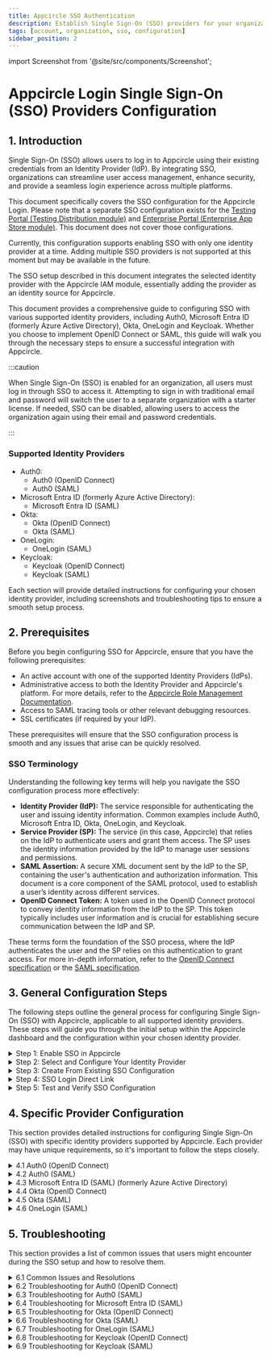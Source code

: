 ```yaml
---
title: Appcircle SSO Authentication
description: Establish Single Sign-On (SSO) providers for your organization. Enhance security and simplify access across Appcircle's platform.
tags: [account, organization, sso, configuration]
sidebar_position: 2
---
```


import Screenshot from '@site/src/components/Screenshot';

# Appcircle Login Single Sign-On (SSO) Providers Configuration

## 1. Introduction

Single Sign-On (SSO) allows users to log in to Appcircle using their existing credentials from an Identity Provider (IdP). By integrating SSO, organizations can streamline user access management, enhance security, and provide a seamless login experience across multiple platforms.

This document specifically covers the SSO configuration for the Appcircle Login. Please note that a separate SSO configuration exists for the [Testing Portal (Testing Distribution module)](/account/my-organization/security/authentications/distribution-sso-authentication) and [Enterprise Portal (Enterprise App Store module)](/account/my-organization/security/authentications/store-sso-authentication). This document does not cover those configurations.

Currently, this configuration supports enabling SSO with only one identity provider at a time. Adding multiple SSO providers is not supported at this moment but may be available in the future.

The SSO setup described in this document integrates the selected identity provider with the Appcircle IAM module, essentially adding the provider as an identity source for Appcircle.

This document provides a comprehensive guide to configuring SSO with various supported identity providers, including Auth0, Microsoft Entra ID (formerly Azure Active Directory), Okta, OneLogin and Keycloak. Whether you choose to implement OpenID Connect or SAML, this guide will walk you through the necessary steps to ensure a successful integration with Appcircle.

:::caution

When Single Sign-On (SSO) is enabled for an organization, all users must log in through SSO to access it. Attempting to sign in with traditional email and password will switch the user to a separate organization with a starter license. If needed, SSO can be disabled, allowing users to access the organization again using their email and password credentials.

:::

### Supported Identity Providers

- Auth0:
    - Auth0 (OpenID Connect)
    - Auth0 (SAML)
- Microsoft Entra ID (formerly Azure Active Directory):
    - Microsoft Entra ID (SAML)
- Okta:
    - Okta (OpenID Connect)
    - Okta (SAML)
- OneLogin:
    - OneLogin (SAML)
- Keycloak:
    - Keycloak (OpenID Connect)
    - Keycloak (SAML)

Each section will provide detailed instructions for configuring your chosen identity provider, including screenshots and troubleshooting tips to ensure a smooth setup process.

## 2. Prerequisites

Before you begin configuring SSO for Appcircle, ensure that you have the following prerequisites:

- An active account with one of the supported Identity Providers (IdPs).
- Administrative access to both the Identity Provider and Appcircle's platform. For more details, refer to the [Appcircle Role Management Documentation](/account/my-organization/profile-and-team/role-management#organization-management-permissions).
- Access to SAML tracing tools or other relevant debugging resources.
- SSL certificates (if required by your IdP).

These prerequisites will ensure that the SSO configuration process is smooth and any issues that arise can be quickly resolved.

### SSO Terminology

Understanding the following key terms will help you navigate the SSO configuration process more effectively:

- **Identity Provider (IdP):** The service responsible for authenticating the user and issuing identity information. Common examples include Auth0, Microsoft Entra ID, Okta, OneLogin, and Keycloak.
- **Service Provider (SP):** The service (in this case, Appcircle) that relies on the IdP to authenticate users and grant them access. The SP uses the identity information provided by the IdP to manage user sessions and permissions.
- **SAML Assertion:** A secure XML document sent by the IdP to the SP, containing the user's authentication and authorization information. This document is a core component of the SAML protocol, used to establish a user’s identity across different services.
- **OpenID Connect Token:** A token used in the OpenID Connect protocol to convey identity information from the IdP to the SP. This token typically includes user information and is crucial for establishing secure communication between the IdP and SP.

These terms form the foundation of the SSO process, where the IdP authenticates the user and the SP relies on this authentication to grant access. For more in-depth information, refer to the [OpenID Connect specification](https://openid.net/developers/how-connect-works/) or the [SAML specification](https://docs.oasis-open.org/security/saml/v2.0/saml-core-2.0-os.pdf).

## 3. General Configuration Steps

The following steps outline the general process for configuring Single Sign-On (SSO) with Appcircle, applicable to all supported identity providers. These steps will guide you through the initial setup within the Appcircle dashboard and the configuration within your chosen identity provider.

<details>
    <summary>Step 1: Enable SSO in Appcircle</summary>
  
Begin by enabling SSO within your Appcircle organization settings. Follow these steps:

1. In the Appcircle dashboard, navigate to the **Organization** section located on the far left sidebar.
2. On the **My Organization** screen, select **Security** from the left-hand menu.
3. On the **Security** screen, locate the **Authentications** section on the far right, find **Appcircle SSO Login**, and click **Add New**.

<Screenshot url='https://cdn.appcircle.io/docs/assets/enable-sso_v4.png' />

4. The **Manage Appcircle SSO Login** window will open, presenting two options:
    - **Create New Authentication**
    - **Create From Existing Authentication**
You can create new configuration or create from existing configuration. Click on the **Create New Authentication** section to create new configuration.
Please refer the **Step 3: Create From Existing SSO Configuration** section in the 3. General Configuration Steps.

<Screenshot url='https://cdn.appcircle.io/docs/assets/appcircle-sso-create-options.png' />

5. The **Create New Authentication** window will open, presenting two options:
    - **Set up OpenID Connect Provider**
    - **Set up SAML SSO Provider**
  

    Select the option that corresponds to the identity provider you will configure.

<Screenshot url='https://cdn.appcircle.io/docs/assets/sso-form_v3.png' />

6. In the setup window, manually enter a unique **Alias** for your organization. This alias is used to create a custom Redirect URI that will be  required for configuring your SSO provider.
7. After setting the alias, Appcircle will automatically generate a **Redirect URL** and a **Logout Redirect URL** specific to your configuration. These URLs must be used in your identity provider's settings to ensure proper redirection after authentication and logout.

<Screenshot url='https://cdn.appcircle.io/docs/assets/sso-openid1_v3.png' />

Ensure that the alias is unique and easily identifiable, as they are essential for the SSO authentication process. The generated **Redirect URL** and **Logout Redirect URL** are crucial for your SSO setup, so be sure to copy and save them for use in the following steps.

8. Additionally, enter a **Display Name** for your organization.

</details>

<details>
  <summary>Step 2: Select and Configure Your Identity Provider</summary>

After enabling SSO and setting your alias, proceed to select and configure your identity provider:

1. Depending on the option you selected in the previous step, you will either be configuring an OpenID Connect or SAML provider.
2. Follow the specific steps for your chosen provider to enter the necessary configuration details, including Client ID, Client Secret, and other required parameters.
3. Use the previously generated Redirect URI provided by Appcircle when configuring your identity provider settings to ensure proper redirection after authentication.

Only one SSO provider can be configured at a time.

</details>

<details>
  <summary>Step 3: Create From Existing SSO Configuration</summary>

  Appcircle allows you to create a new SSO configuration based on an existing OpenID Connect configuration, ensuring a smooth and efficient setup experience. 

:::caution

**Important:** The 'Create From Existing' SSO feature cannot be used for SAML configurations because some identity providers restrict the use of a single SAML Entity ID or a single Logout Redirect URL.
:::
 
1. Navigate to the **Organization > Security > Authentications** section on your dashboard.
2. Select the **Add New** on the **Appcircle SSO Login**.

<Screenshot url='https://cdn.appcircle.io/docs/assets/security-authentications.png' /> 

3. Select the **Create New Authentication** and then select the **Create From Existing SSO Configuration**.

Existing SSO configurations will be listed in screen. Select one of them and click on **Next**.

<Screenshot url='https://cdn.appcircle.io/docs/assets/sso-create-from-existing.png' /> 

- On the Create SSO Configuration screen, fill in the **Alias** and **Display Name** and **Credential** fields (all other values are prefilled). Customize as needed, then click **Save**.

<Screenshot url='https://cdn.appcircle.io/docs/assets/sso-openid1_v3.png' />

- Copy the Redirect URL and go to your identity provider. Paste it into the appropriate field.

</details>

<details>
  <summary>Step 4: SSO Login Direct Link</summary>

 Appcircle also supports direct SSO login links. Use the following URL format to log in directly using your SSO alias:

- For Cloud-Hosted Appcircle:
`https://my.appcircle.io/sso/{SSO_ALIAS}`
- For Self-Hosted Appcircle:
`https://my.appcircle.{your-domain}/sso/{SSO_ALIAS}`

Replace `{SSO_ALIAS}` with the alias you configured, and if you are using a self-hosted solution, replace `{your-domain}` with your actual domain.

</details>

<details>
  <summary>Step 5: Test and Verify SSO Configuration</summary>

After completing the SSO configuration, it's essential to test and ensure everything is functioning correctly. The following steps outline the testing process.

<details>
  <summary>Step 5.1: Initiate SSO Login</summary>

1. Open an incognito window in your browser to avoid any cached sessions interfering with the test.
2. Navigate to the Appcircle login page and click the **Continue with SSO** button.
3. Enter the SSO Alias you configured earlier and proceed. The alias is used to identify your organization's specific SSO setup.

<Screenshot url="https://cdn.appcircle.io/docs/assets/sso-alias.png" />

</details>

<details>
  <summary>Step 5.2: Account Linking</summary>

1. After entering the alias, if a user with the same email already exists, you should see a confirmation screen prompting you to link your account with the SSO provider.
2. Confirm the account linking by clicking the appropriate button on the confirmation screen.
3. You will receive an email to verify the account linking. Open the email and click the verification link.

<Screenshot url="https://cdn.appcircle.io/docs/assets/sso-linkaccount.png" />

</details>

<details>
  <summary>Step 5.3: Verification via Email</summary>

Once you confirm the account linking, an email will be sent to your registered email address. You must verify your account using the link in this email to complete the process.

1. Open the verification email and click the provided link to confirm your account.
2. After verification, you will be redirected back to the Appcircle dashboard, fully authenticated via SSO.

<Screenshot url="https://cdn.appcircle.io/docs/assets/sso-confirmlink.png" />

:::info
Manual email verification can be bypassed by enabling domain verification. For more information, refer to the [Domain Verification Documentation](/account/my-organization/security/domain-verification).
:::

</details>

<details>
  <summary>Step 5.4: Final Login</summary>

After verifying your account via email, your SSO setup is complete. From now on, you can log in with your SSO alias or using the direct SSO login link.

:::info

After enabling SSO, the traditional login method using your previous credentials will no longer be available for your organization. Ensure that you can log in successfully using SSO before logging out of any sessions.

:::

</details>
</details>

## 4. Specific Provider Configuration

This section provides detailed instructions for configuring Single Sign-On (SSO) with specific identity providers supported by Appcircle. Each provider may have unique requirements, so it's important to follow the steps closely.

<details>
  <summary>4.1 Auth0 (OpenID Connect)</summary>

Auth0 is a popular identity provider that supports the OpenID Connect protocol, which can be integrated with Appcircle for secure authentication.

#### Step 1: Create an Application in Auth0

To start, log in to your Auth0 dashboard and create a new application for Appcircle:

1. In the Auth0 dashboard, navigate to the **Applications** section.
2. Click **Create Application** and choose a name for your application (e.g., "Appcircle SSO - OpenID").

<Screenshot url="https://cdn.appcircle.io/docs/assets/authcreateapp.png" />

3. Select **Regular Web Applications** as the application type.
4. Click **Create** button.

<Screenshot url="https://cdn.appcircle.io/docs/assets/authwebapp.png" />

5. Once application created, navigate to the **Settings** of application.
6. Take note of the **Client ID** and **Client Secret**, which will be needed later.

<Screenshot url="https://cdn.appcircle.io/docs/assets/authopenidsettings1.png" />

#### Step 2: Configure Callback URLs in Auth0

Next, configure the callback URLs in Auth0 to ensure proper redirection to Appcircle after authentication:

1. In the Auth0 dashboard, go to the **Settings** tab of your application.
2. In the **Allowed Callback URLs** field, enter the Redirect URL that was created using the alias in "Step 1: Enable SSO in Appcircle" from the "3. General Configuration Steps" section.

**Example Callback URL:** `https://auth.appcircle.io/auth/realms/appcircle/broker/identity-{your-alias}/endpoint`

<Screenshot url="https://cdn.appcircle.io/docs/assets/authopenidsettings2.png" />

3. In the **Allowed Logout URLs** field, enter the **Logout Redirect URL** that was created using the alias in "Step 1: Enable SSO in Appcircle" from the "3. General Configuration Steps" section.

<Screenshot url="https://cdn.appcircle.io/docs/assets/authopenidsettings2.png" />

4. Click on the **Save Changes** button.

#### Step 3: Download OpenID Configuration from Auth0

Instead of writing all the settings of OpenID, you can download the settings file from Auth0 and import in Appcircle. Download the OpenID configuration JSON file from Auth0 with following steps.

1. In the Auth0 dashboard, go to the **Settings** tab of your application.
2. Scroll to the bottom of the page and expand the **Advanced Settings** section.
3. Navigate to the **Endpoints** tab. 
4. Copy and open **OpenID Configuration** URL in different tab in your browser.

<Screenshot url="https://cdn.appcircle.io/docs/assets/sso-auht0-openid-config.png" />

5. Save **OpenID Configuration** as json file.

#### Step 4: Upload OpenID Configuration to Appcircle

Now, upload the OpenID configuration JSON file to Appcircle and complete the configuration:

1. Navigate to the **Set up OpenID Connect Provider** screen in Appcircle, which you accessed during the SSO setup in the "General Configuration Steps".
2. Choose the **Client secret sent as basic auth** as Client Authentication.
3. Enter the **Client ID** and **Client Secret** that you noted earlier from Auth0.
4. Upload the downloaded OpenID configuration JSON file to Appcircle.

<Screenshot url="https://cdn.appcircle.io/docs/assets/sso-openid3_v1.png" />

5. Click **Save** to finalize the SSO setup.

#### Step 5: Test the Integration

After configuring the settings, it’s crucial to test the OpenID Connect SSO integration:

:::caution

**Important:** When connecting your Identity Provider, use an incognito window to test the SSO integration. Only log off once you are sure you can log in with your SSO credentials. If the connection fails, review your settings before logging out.

:::

1. Open a incognito window in your browser and initiate a new login session.
2. On the login screen, click the **Login with SSO** button to start the SSO login process

<Screenshot url="https://cdn.appcircle.io/docs/assets/sso-loginbutton.png" />

3. Enter your SSO alias when prompted and click **Continue**.

<Screenshot url="https://cdn.appcircle.io/docs/assets/sso-alias.png" />

4. You will be redirected to the Auth0 login screen. Enter your Auth0 credentials.
5. After successful authentication, you will be redirected back to Appcircle.
6. If a user with your email already exists, you will be prompted to confirm account linking. Confirm account linking and verify it via the email sent to your registered email address.

<Screenshot url="https://cdn.appcircle.io/docs/assets/sso-linkaccount.png" />

7. Once you confirm the account linking, an email will be sent to your registered email address. 

<Screenshot url="https://cdn.appcircle.io/docs/assets/sso-confirmlink.png" />

8. Open the verification email and click the provided link to confirm your account.
9. After verification, you will be redirected back to the Appcircle dashboard, fully authenticated via SSO.

<Screenshot url="https://cdn.appcircle.io/docs/assets/empty-appcircle-dashboard.png" />

</details>

<details>
  <summary>4.2 Auth0 (SAML)</summary>

Auth0 supports the SAML protocol, allowing integration with Appcircle for secure authentication.

#### Step 1: Create a SAML Application in Auth0

To start, log in to your Auth0 dashboard and create a new SAML application for Appcircle:

1. In the Auth0 dashboard, navigate to the **Applications** section.
2. Click **Create Application** and choose a name for your application (e.g., "Appcircle SSO - SAML").

<Screenshot url="https://cdn.appcircle.io/docs/assets/authcreateapp.png" />

3. Select **Regular Web Applications** as the application type.
4. Click **Create** button.

<Screenshot url="https://cdn.appcircle.io/docs/assets/authwebapp.png" />

#### Step 2: Configure SAML Settings in Auth0

Next, configure the SAML settings in Auth0 to ensure it can authenticate and redirect back to Appcircle:

1. Enable the SAML addon for your Auth0 application through the **Addons** tab in your Auth0 application settings.

<Screenshot url="https://cdn.appcircle.io/docs/assets/authsamlsettings1.png" />

2. Navigate to the **Settings** tab in the opened dialog. Use the following JSON settings to configure the SAML addon. Enter the **Logout Redirect URL** that was created using the alias in "Step 1: Enable SSO in Appcircle" from the "General Configuration Steps" section as the logout callback value.

```
    {
      "nameIdentifierFormat": "urn:oasis:names:tc:SAML:1.1:nameid-format:emailAddress",
      "nameIdentifierProbes": [
        "http://schemas.xmlsoap.org/ws/2005/05/identity/claims/emailaddress"
      ],
      "logout": {
        "callback": "https://auth.appcircle.io/auth/realms/appcircle/broker/identity-{your-alias}/endpoint",
        "slo_enabled": "false"
      }
    }
```

3. In the **Application Callback URL** field, enter the **Redirect URL** that was created using the alias in "Step 1: Enable SSO in Appcircle" from the "General Configuration Steps" section.

**Example Callback URL:** `https://auth.appcircle.io/auth/realms/appcircle/broker/identity-{your-alias}/endpoint`

<Screenshot url="https://cdn.appcircle.io/docs/assets/authsamlsettings2.png" />

4. Download the **SAML metadata** file from Auth0.

This metadata file will be used in the next step to configure Appcircle.

<Screenshot url="https://cdn.appcircle.io/docs/assets/authsamlsettings3.png" />

#### Step 3: Upload SAML Metadata to Appcircle

Now, upload the SAML metadata file to Appcircle and finalize the configuration:

1. Navigate to the **Set up SAML SSO Provider** screen in Appcircle, which you accessed during the SSO setup in the "General Configuration Steps."
2. Upload the downloaded SAML metadata file to Appcircle.

<Screenshot url="https://cdn.appcircle.io/docs/assets/saml-upload-metadata.png" />

Check that the Redirect and SSO URLs are imported correctly. Ensure the X509 Certificate is imported correctly as well. If you need to enter multiple certificates, separate them with a comma. Be sure to remove any new lines or file headers, as this edit box only accepts a long base64 encoded string.

3. Complete any additional configuration settings in Appcircle as required.
5. Click **Save** to finalize the SSO setup.

**Important:** Ensure all settings match those provided in the SAML metadata file to avoid issues with authentication.

#### Step 4: Test the Integration

After configuring the settings, it’s crucial to test the OpenID Connect SSO integration:

:::caution

**Important:** When connecting your Identity Provider, use an incognito window to test the SSO integration. Only log off once you are sure you can log in with your SSO credentials. If the connection fails, review your settings before logging out.

:::

1. Open a incognito window in your browser and initiate a new login session.
2. On the login screen, click the **Login with SSO** button to start the SSO login process

<Screenshot url="https://cdn.appcircle.io/docs/assets/sso-loginbutton.png" />

3. Enter your SSO alias when prompted and click **Continue**.

<Screenshot url="https://cdn.appcircle.io/docs/assets/sso-alias.png" />

4. You will be redirected to the Auth0 login screen. Enter your Auth0 credentials.
5. After successful authentication, you will be redirected back to Appcircle.
6. If a user with your email already exists, you will be prompted to confirm account linking. Confirm account linking and verify it via the email sent to your registered email address.

<Screenshot url="https://cdn.appcircle.io/docs/assets/sso-linkaccount.png" />

7. Once you confirm the account linking, an email will be sent to your registered email address. 

<Screenshot url="https://cdn.appcircle.io/docs/assets/sso-confirmlink.png" />

8. Open the verification email and click the provided link to confirm your account.
9. After verification, you will be redirected back to the Appcircle dashboard, fully authenticated via SSO.

<Screenshot url="https://cdn.appcircle.io/docs/assets/empty-appcircle-dashboard.png" />

If the test is successful, your integration is complete, and you can start using Auth0 (SAML) as your identity provider for Appcircle.

</details>

<details>
  <summary>4.3 Microsoft Entra ID (SAML) (formerly Azure Active Directory) </summary>

Microsoft Entra ID supports the SAML protocol, allowing integration with Appcircle for secure authentication. This section will guide you through setting up Microsoft Entra ID as your SAML identity provider for Appcircle.

#### Step 1: Access Microsoft Entra and Create an Enterprise Application

First, log in to your Azure portal as an admin:

1. Log in to Azure portal as an admin and navigate to Azure Services and then click Microsoft Entra ID.

<Screenshot url="https://cdn.appcircle.io/docs/assets/azurecreateapp1.png" />

2. In the Azure portal, go to **Enterprise Applications**

<Screenshot url="https://cdn.appcircle.io/docs/assets/azurecreateapp2.png" />

3. Click **New Application**.

<Screenshot url="https://cdn.appcircle.io/docs/assets/azurecreateapp3.png" />

4. Select **Create your own application**, name it (e.g., "Appcircle SSO - SAML").

<Screenshot url="https://cdn.appcircle.io/docs/assets/azurecreateapp4.png" />

5. Choose **Integrate any other application you don't find in the gallery**.

<Screenshot url="https://cdn.appcircle.io/docs/assets/azurecreateapp5.png" />

6. Click **Create** to set up the application.

#### Step 2: Assign Users to the Enterprise Application

Once the enterprise application is created, you need to assign users to it:

1. Navigate to the created enterprise application and click **Users and Groups**.

<Screenshot url="https://cdn.appcircle.io/docs/assets/azureaddusers.png" />

2. Click **Add User/Group**, search for the user you want to assign, select them, and click **Assign**.

<Screenshot url="https://cdn.appcircle.io/docs/assets/azureaddassignment1.png" />

#### Step 3: Configure SAML-based Sign-on in Microsoft Entra ID

Next, configure the SAML-based sign-on for the Microsoft Entra ID application:

1. In the application settings, navigate to **Single sign-on** and select **SAML** as the sign-on method.

<Screenshot url="https://cdn.appcircle.io/docs/assets/azuressosettings1.png" />

2. Click **Edit** under the **Basic SAML Configuration** section, and set the following:

<Screenshot url="https://cdn.appcircle.io/docs/assets/azuressosettings2.png" />

    - **Identifier (Entity ID)**: Enter `https://auth.appcircle.io/auth/realms/appcircle`.
    - **Reply URL (Assertion Consumer Service URL)**: Enter the Redirect URL created using the alias in "Step 1: Enable SSO in Appcircle" from the "General Configuration Steps" section (e.g., `https://auth.appcircle.io/auth/realms/appcircle/broker/identity-{your-alias}/endpoint`).

<Screenshot url="https://cdn.appcircle.io/docs/assets/azuressosettings3.png" />

5. Click **Save** to apply the settings.

#### Step 4: Download and Upload SAML Metadata

Now, download the SAML metadata from Microsoft Entra ID and upload it to Appcircle:

1. In the Azure portal, go to the **SAML Signing Certificate** section and download the **Federation Metadata XML** file.

<Screenshot url="https://cdn.appcircle.io/docs/assets/azuressosettings5.png" />

2. Navigate to the **Set up SAML SSO Provider** screen in Appcircle, which you accessed during the SSO setup in the "General Configuration Steps."
3. Upload the downloaded Federation Metadata XML file to Appcircle.

<Screenshot url="https://cdn.appcircle.io/docs/assets/sso-saml1.png" />

4. Review the settings and click **Save** to finalize the configuration.

#### Step 4: Test the Integration

After configuring the settings, it’s crucial to test the OpenID Connect SSO integration:

:::caution

**Important:** When connecting your Identity Provider, use an incognito window to test the SSO integration. Only log off once you are sure you can log in with your SSO credentials. If the connection fails, review your settings before logging out.

:::

1. Open a incognito window in your browser and initiate a new login session.
2. On the login screen, click the **Login with SSO** button to start the SSO login process

<Screenshot url="https://cdn.appcircle.io/docs/assets/sso-loginbutton.png" />

3. Enter your SSO alias when prompted and click **Continue**.

<Screenshot url="https://cdn.appcircle.io/docs/assets/sso-alias.png" />

4. You will be redirected to the Auth0 login screen. Enter your Auth0 credentials.
5. After successful authentication, you will be redirected back to Appcircle.
6. If a user with your email already exists, you will be prompted to confirm account linking. Confirm account linking and verify it via the email sent to your registered email address.

<Screenshot url="https://cdn.appcircle.io/docs/assets/sso-linkaccount.png" />

7. Once you confirm the account linking, an email will be sent to your registered email address. 

<Screenshot url="https://cdn.appcircle.io/docs/assets/sso-confirmlink.png" />

8. Open the verification email and click the provided link to confirm your account.
9. After verification, you will be redirected back to the Appcircle dashboard, fully authenticated via SSO.

<Screenshot url="https://cdn.appcircle.io/docs/assets/empty-appcircle-dashboard.png" />

If the test is successful, your integration is complete, and you can start using Microsoft Entra ID (SAML) as your identity provider for Appcircle.

</details>

<details>
  <summary>4.4 Okta (OpenID Connect)</summary>

Okta supports the OpenID Connect protocol, allowing integration with Appcircle for secure authentication.

#### Step 1: Create an Application in Okta

To start, log in to your Okta dashboard and create a new application for Appcircle:

1. In the Okta dashboard, navigate to **Applications** and click **Create App Integration**.

<Screenshot url="https://cdn.appcircle.io/docs/assets/oktacreateapp.png" />

2. Select **OIDC - OpenID Connect** as the Sign In Method and **Web Application** as the application type.

<Screenshot url="https://cdn.appcircle.io/docs/assets/oktawebapp.png" />

3. Once created, take note of the **Client ID** and **Client Secret**, which will be needed later.

<Screenshot url="https://cdn.appcircle.io/docs/assets/oktaopenidsettings1.png" />

#### Step 2: Configure Callback URLs in Okta

Next, configure the callback URLs in Okta to ensure proper redirection to Appcircle after authentication:

1. Navigate to the settings of the created application in Okta.
2. Add the Appcircle Redirect URL to the **Sign-in redirect URLs** field.

**Example Redirect URL:** `https://auth.appcircle.io/auth/realms/appcircle/broker/identity-{your-alias}/endpoint`

3. Add the **Logout Redirect URL** to the **Sign-out redirect URLs** field.

<Screenshot url="https://cdn.appcircle.io/docs/assets/oktaopenidsettings2.png" />

4. Download the OpenID configuration JSON file from Okta using one of the following URLs:
    - `https://{your_okta_domain}/.well-known/openid-configuration`
    - `https://{your_okta_domain}/oauth2/default/.well-known/openid-configuration?client_id={your_client_id}`

#### Step 3: Upload OpenID Configuration to Appcircle

Now, upload the OpenID configuration JSON file to Appcircle and complete the configuration:

1. Navigate to the **Set up OpenID Connect Provider** screen in Appcircle, which you accessed during the SSO setup in the "General Configuration Steps."
2. Choose the **Client secret sent as basic auth** as Client Authentication.
3. Enter the **Client ID** and **Client Secret** that you noted earlier from Okta.
4. Upload the downloaded OpenID configuration JSON file to Appcircle.

<Screenshot url="https://cdn.appcircle.io/docs/assets/sso-openid3_v1.png" />

5. Check that the **Authorization** and **Token URLs** are correctly imported.

<Screenshot url="https://cdn.appcircle.io/docs/assets/sso-openid2_v2.png" />

6. Click **Save** to finalize the SSO setup.

#### Step 4: Test the Integration

After configuring the settings, it’s crucial to test the OpenID Connect SSO integration:

:::caution

**Important:** When connecting your Identity Provider, use an incognito window to test the SSO integration. Only log off once you are sure you can log in with your SSO credentials. If the connection fails, review your settings before logging out.

:::

1. Open a incognito window in your browser and initiate a new login session.
2. On the login screen, click the **Login with SSO** button to start the SSO login process

<Screenshot url="https://cdn.appcircle.io/docs/assets/sso-loginbutton.png" />

3. Enter your SSO alias when prompted and click **Continue**.

<Screenshot url="https://cdn.appcircle.io/docs/assets/sso-alias.png" />

4. You will be redirected to the Auth0 login screen. Enter your Auth0 credentials.

5. After successful authentication, you will be redirected back to Appcircle.

6. If a user with your email already exists, you will be prompted to confirm account linking. Confirm account linking and verify it via the email sent to your registered email address.

<Screenshot url="https://cdn.appcircle.io/docs/assets/sso-linkaccount.png" />

7. Once you confirm the account linking, an email will be sent to your registered email address. 

<Screenshot url="https://cdn.appcircle.io/docs/assets/sso-confirmlink.png" />

8. Open the verification email and click the provided link to confirm your account.
9. After verification, you will be redirected back to the Appcircle dashboard, fully authenticated via SSO.

<Screenshot url="https://cdn.appcircle.io/docs/assets/empty-appcircle-dashboard.png" />

If the test is successful, your integration is complete, and you can start using Okta (SAML) as your identity provider for Appcircle.

</details>

<details>
  <summary>4.5 Okta (SAML)</summary>

Okta supports the SAML protocol, allowing integration with Appcircle for secure authentication.

#### Step 1: Create a SAML Application in Okta

To start, log in to your Okta dashboard and create a new application for Appcircle:

1. In the Okta dashboard, navigate to **Applications** and click **Create App Integration**.

<Screenshot url="https://cdn.appcircle.io/docs/assets/oktacreateapp.png" />

2. Select **SAML 2.0** as the Sign In Method.

<Screenshot url="https://cdn.appcircle.io/docs/assets/oktacreatesaml.png" />

3. Pick a name and optional logo for the app, then click **Next**.

<Screenshot url="https://cdn.appcircle.io/docs/assets/oktasamlsettings1.png" />

#### Step 2: Configure SAML Settings in Okta

Next, configure the SAML settings in Okta to ensure proper authentication and redirection to Appcircle:

1. In the **Single sign-on URL** field, add the Appcircle Redirect URL.

**Example URL:** `https://auth.appcircle.io/auth/realms/appcircle/broker/identity-mySAML/endpoint`

3. For the **Audience URI (SP Entity ID)** field, copy and paste **Service Provider Entity ID** from Appcircle.

<Screenshot url="https://cdn.appcircle.io/docs/assets/sso-saml-appcircle-metadata.png" />

**Example URL:** `https://auth.appcircle.io/auth/realms/appcircle`

<Screenshot url="https://cdn.appcircle.io/docs/assets/oktasamlsettings2.png" />

4. Select **EmailAddress** for the Name ID format.

<Screenshot url="https://cdn.appcircle.io/docs/assets/oktasamlsettings2.png" />

5. Download **Signing Certificate** from Appcircle.

<Screenshot url="https://cdn.appcircle.io/docs/assets/sso-saml-appcircle-metadata.png" />

6. Click on **Show Advanced Settings**.

7. Upload downloaded certificate to Signature Certificate field.

<Screenshot url="https://cdn.appcircle.io/docs/assets/sso-okta-saml-signing-certificate.png" />

8. Enable **Allow application to initiate Single Logout**.

9. Copy and paste **Logout Redirect URL** to **Single Logout URL** field. Copy and paste **Service Provider Entity ID** to **SP Issuer**.

<Screenshot url="https://cdn.appcircle.io/docs/assets/sso-saml-appcircle-metadata.png" />

<Screenshot url="https://cdn.appcircle.io/docs/assets/sso-okta-saml-signing-certificate.png" />

8. Instead of manually configuring all SAML settings in Appcircle, you can download the SAML metadata XML file from Okta:

Click the **Copy** button next to the Metadata URL and open it in another tab to download the XML file.

<Screenshot url="https://cdn.appcircle.io/docs/assets/oktasamlsettings3-new.png" />

#### Step 3: Upload SAML Metadata to Appcircle

Now, upload the SAML metadata XML file to Appcircle to complete the configuration:

1. Navigate to the **Set up SAML SSO Provider** screen in Appcircle, which you accessed during the SSO setup in the "General Configuration Steps."
2. Upload the downloaded SAML metadata XML file to Appcircle.

<Screenshot url="https://cdn.appcircle.io/docs/assets/saml-upload-metadata.png" />

3. Ensure that the Redirect and SSO URLs are imported correctly. You can check if the X509 Certificate is imported correctly as well. If you want to enter multiple certificates you can separate them by using a comma between them. Please be aware that you need to remove any new lines or file headers from this edit box. This edit box only accepts a long base64 encoded string.

4. Enable **Want AuthnRequests Signed** in Appcircle.

<Screenshot url="https://cdn.appcircle.io/docs/assets/sso-saml-enable-authn-requests-signed.png" />

5. Click **Save** to finalize the SSO setup.

#### Step 4: Test the Integration

After configuring the settings, it’s crucial to test the OpenID Connect SSO integration:

:::caution

**Important:** When connecting your Identity Provider, use an incognito window to test the SSO integration. Only log off once you are sure you can log in with your SSO credentials. If the connection fails, review your settings before logging out.

:::

1. Open a incognito window in your browser and initiate a new login session.
2. On the login screen, click the **Login with SSO** button to start the SSO login process

<Screenshot url="https://cdn.appcircle.io/docs/assets/sso-loginbutton.png" />

3. Enter your SSO alias when prompted and click **Continue**.

<Screenshot url="https://cdn.appcircle.io/docs/assets/sso-alias.png" />

4. You will be redirected to the Auth0 login screen. Enter your Auth0 credentials.
5. After successful authentication, you will be redirected back to Appcircle.
6. If a user with your email already exists, you will be prompted to confirm account linking. Confirm account linking and verify it via the email sent to your registered email address.

<Screenshot url="https://cdn.appcircle.io/docs/assets/sso-linkaccount.png" />

7. Once you confirm the account linking, an email will be sent to your registered email address. 

<Screenshot url="https://cdn.appcircle.io/docs/assets/sso-confirmlink.png" />

8. Open the verification email and click the provided link to confirm your account.
9. After verification, you will be redirected back to the Appcircle dashboard, fully authenticated via SSO.

<Screenshot url="https://cdn.appcircle.io/docs/assets/empty-appcircle-dashboard.png" />

If the test is successful, your integration is complete, and you can start using Okta (SAML) as your identity provider for Appcircle.

</details>

<details>
  <summary>4.6 OneLogin (SAML)</summary>
  
OneLogin supports the SAML protocol, allowing integration with Appcircle for secure authentication. The Appcircle application is pre-configured in OneLogin, which simplifies the setup process by providing predefined settings.

#### Step 1: Create a SAML Application in OneLogin

To start, log in to your OneLogin dashboard and create a new SAML application for Appcircle:

1. In the OneLogin dashboard, navigate to **Applications** and click **Add App**.
 
<Screenshot url="https://cdn.appcircle.io/docs/assets/oneloginaddapp.png" />

2. In the search box, type **Appcircle** and select it from the search results. The application is pre-configured with the necessary settings, including URLs and certificates.

<Screenshot url="https://cdn.appcircle.io/docs/assets/oneloginfindapp.png" />

3. Pick a name and optional logo for the app, then click **Save**.

<Screenshot url="https://cdn.appcircle.io/docs/assets/oneloginsettings1.png" />

#### Step 2: Configure SAML Settings in OneLogin

Now configure the SAML settings in OneLogin:

1. Write the alias that you have created earlier and click **Save**.

<Screenshot url="https://cdn.appcircle.io/docs/assets/oneloginsettings2.png" />

2. Instead of writing all the settings of SAML, you can download the settings file from OneLogin and upload it. Click the **More Actions** button and click **SAML Metadata**.

<Screenshot url="https://cdn.appcircle.io/docs/assets/oneloginsettings3.png"/>

#### Step 3: Upload SAML Metadata to Appcircle

Now, upload the SAML metadata XML file to Appcircle to complete the configuration:

1. Navigate to the **Set up SAML SSO Provider** screen in Appcircle, which you accessed during the SSO setup in the "General Configuration Steps."
2. Upload the downloaded SAML metadata XML file to Appcircle.

<Screenshot url="https://cdn.appcircle.io/docs/assets/saml-upload-metadata.png" />

3. Ensure that the Redirect and SSO URLs are imported correctly. You can check if the X509 Certificate is imported correctly as well. If you want to enter multiple certificates you can separate them by using a comma between them. Please be aware that you need to remove any new lines or file headers from this edit box. This edit box only accepts a long base64 encoded string.

4. Click **Save** to finalize the SSO setup.

#### Step 4: Test the Integration

After configuring the settings, it’s crucial to test the OpenID Connect SSO integration:

:::caution

**Important:** When connecting your Identity Provider, use an incognito window to test the SSO integration. Only log off once you are sure you can log in with your SSO credentials. If the connection fails, review your settings before logging out.

:::

1. Open a incognito window in your browser and initiate a new login session.
2. On the login screen, click the **Login with SSO** button to start the SSO login process

<Screenshot url="https://cdn.appcircle.io/docs/assets/sso-loginbutton.png" />

3. Enter your SSO alias when prompted and click **Continue**.

<Screenshot url="https://cdn.appcircle.io/docs/assets/sso-alias.png" />

4. You will be redirected to the Auth0 login screen. Enter your Auth0 credentials.
5. After successful authentication, you will be redirected back to Appcircle.
6. If a user with your email already exists, you will be prompted to confirm account linking. Confirm account linking and verify it via the email sent to your registered email address.

<Screenshot url="https://cdn.appcircle.io/docs/assets/sso-linkaccount.png" />

7. Once you confirm the account linking, an email will be sent to your registered email address. 

<Screenshot url="https://cdn.appcircle.io/docs/assets/sso-confirmlink.png" />

8. Open the verification email and click the provided link to confirm your account.
9. After verification, you will be redirected back to the Appcircle dashboard, fully authenticated via SSO.

<Screenshot url="https://cdn.appcircle.io/docs/assets/empty-appcircle-dashboard.png" />

If the test is successful, your integration is complete, and you can start using OneLogin (SAML) as your identity provider for Appcircle.

</details>

## 5. Troubleshooting

This section provides a list of common issues that users might encounter during the SSO setup and how to resolve them.


<details>
  <summary>6.1 Common Issues and Resolutions</summary>

- **Misconfigured SAML Assertions:** Ensure that the SAML assertions are correctly configured with the appropriate attributes and claims. Incorrect settings here can lead to failed logins.
- **Incorrect Redirect URIs:** Verify that the Redirect URIs configured in your identity provider match the ones set in Appcircle. Mismatches can cause authentication failures.
- **Token Mismatches:** If you encounter token mismatches, ensure that the correct Client ID, Client Secret, and endpoints are configured in both Appcircle and the identity provider.
- **Metadata Import Issues:** If the metadata import fails, manually check the SAML metadata for formatting errors or missing elements that may cause issues during import.
- **SSO Alias Not Recognized:** Make sure the SSO alias entered matches the one configured in Appcircle. Any discrepancies could prevent successful authentication.
- **Account Linking Problems:** If account linking fails, verify that the user’s email address in the identity provider matches the one in Appcircle.

</details>

<details>
  <summary>6.2 Troubleshooting for Auth0 (OpenID Connect)</summary>

- **Callback URL Mismatch:** Ensure that the callback URL in Auth0 matches the one configured in Appcircle. This mismatch often causes authentication failures.
- **Invalid or Missing Redirect URIs:** Ensure that the redirect URIs in both Auth0 and Appcircle match exactly. Any mismatch, even in trailing slashes, can cause authentication to fail.
- **Invalid Client ID/Secret:** Verify that the Client ID and Secret are correctly entered in Appcircle’s SSO settings. Regenerate these values in Auth0 if needed.
- **Logs Don't Show Successful Login Event:** If the user successfully logs in with the identity provider, but the Appcircle logs do not show a successful login event, check the SAML Authentication Assertion returned by the IdP or analyze the HTTP trace for any discrepancies in Appcircle.
- **Misconfigured Scopes:** Ensure that the scopes requested in Appcircle match those defined in Auth0. Mismatches can lead to login failures.
- **Error Response Handling:** If Auth0 returns an error response, Appcircle may display a generic "500 Error: Oops, An Error Occurred. Invalid username or password." This issue often arises when users input incorrect details, such as entering an organization they are not a member of.
</details>

<details>
  <summary>6.3 Troubleshooting for Auth0 (SAML)</summary>

- **Attribute Mapping Problems:** Verify that the attributes sent by Auth0 match those expected by Appcircle.
- **Token Mismatch:** Ensure the tokens issued by Auth0 match the expected format in Appcircle.
- **Incorrect Assertion Consumer Service (ACS) URL:** Verify that the ACS URL in Auth0 matches the one configured in Appcircle’s SSO settings.
- **SAML Assertion Issues:** Use tools like a SAML debugger to check the contents of the SAML assertion for correct format and expected values before entering them into Appcircle.
- **IdP Login Page Doesn't Display:** If the IdP login page fails to display, ensure the correct SSO URL is being used in Appcircle and that the binding method (HTTP-POST or HTTP-Redirect) is properly configured.
- **Certificate Issues:** Ensure the SAML certificate in Auth0 is valid and correctly configured. Invalid certificates can prevent proper authentication in Appcircle.
- **Error Response Handling:** If Auth0 returns an error response, Appcircle may display a generic "500 Error: Oops, An Error Occurred. Invalid username or password." This issue often arises when users input incorrect details, such as entering an organization they are not a member of.

</details>

<details>
  <summary>6.4 Troubleshooting for Microsoft Entra ID (SAML)</summary>

- **Incorrect SAML Response:** Check that all required claims and attributes are configured correctly in Microsoft Entra ID.
- **Certificate Expiration:** Ensure that the SAML signing certificate used by Microsoft Entra ID is valid and not expired.
- **Misconfigured Claims or Attributes:** Ensure that the claims and attributes being sent from Microsoft Entra ID are correctly mapped and expected by Appcircle. Mismatches can lead to failed logins or incomplete user profiles.
- **Redirect Loop:** This often occurs due to incorrect reply URLs or session issues. Verify the reply URL in Microsoft Entra ID matches the one in Appcircle and that session cookies are correctly managed.
- **Invalid Certificate or Encryption Issues:** Ensure that the certificates used for signing and encryption are valid and correctly configured in both Microsoft Entra ID and Appcircle’s SSO settings. Expired certificates are a common cause of failures in SAML setups.
- **Unassigned Users:** Ensure that users are assigned to the enterprise application in Microsoft Entra ID. Unassigned users cannot authenticate through Appcircle.

</details>

<details>
  <summary>6.5 Troubleshooting for Okta (OpenID Connect)</summary>

- **Invalid Client ID/Secret:** Verify the Client ID and Secret in Appcircle match those configured in Okta.
- **Incorrect Scopes Configuration:** Ensure that the correct scopes, like `openid`, `profile`, and `email`, are requested by the client application and match those configured in Appcircle. Okta will reject requests with unsupported or misconfigured scopes.
- **Token Validation Issues:** Use Okta’s introspection endpoint for remote validation of access tokens to ensure they have not been revoked or expired in Appcircle’s SSO integration.
- **Key Rotation Problems:** Regularly update the public keys used by Okta in Appcircle’s SSO settings to ensure continuous validation of tokens, as Okta automatically rotates these keys multiple times a year.
- **Invalid Redirect URI:** Ensure that the redirect URI in Okta matches the one specified in Appcircle. Mismatches can cause authentication failures.
- **403 Forbidden Errors:** Ensure the user has the necessary permissions and that the application is set up correctly in Okta to prevent access issues in Appcircle.

</details>

<details>
  <summary>6.6 Troubleshooting for Okta (SAML)</summary>

- **Certificate Errors:** Verify that the SAML certificate used in Okta is valid and has not expired.
- **Incorrect ACS URL:** Ensure the Assertion Consumer Service (ACS) URL in Okta matches the one configured in Appcircle.
- **Signing and Encryption Issues:** Verify that both signing and encryption certificates are correctly configured and up to date in both Okta and Appcircle. Expired or incorrectly installed certificates are a common cause of SAML failures.
- **Misconfigured SAML Responses:** Use Okta’s SAML troubleshooting tools to validate the SAML response, ensuring that all required fields are present and correctly formatted before integrating with Appcircle.
- **Invalid SSO URL or Mismatched Entity IDs:** Confirm that the SSO URL and Entity ID configured in Okta are correctly set up in Appcircle’s SSO settings to prevent login issues or errors in the authentication process.
- **Clock Skew:** Ensure the system clocks of both Okta and Appcircle are synchronized to avoid timing issues in the authentication process.

</details>

<details>
  <summary>6.7 Troubleshooting for OneLogin (SAML)</summary>

- **SSO Errors Due to Incorrect URLs:** Ensure that the SAML Assertion Consumer Service (ACS) URL and other SSO URLs in OneLogin match those in Appcircle.
- **SAML Metadata Misconfiguration:** Ensure that the SAML metadata imported into OneLogin is current and accurately reflects Appcircle’s SSO requirements. Update the metadata periodically to avoid integration issues.
- **Incomplete Attribute Mapping:** Verify that all necessary user attributes are mapped from OneLogin to Appcircle to avoid incomplete user sessions or missing information.
- **Account Linking Failures:** Ensure that user email addresses match between OneLogin and Appcircle. Discrepancies in user data can prevent successful account linking.
- **Certificate Expiration:** Verify that the SAML signing certificate in OneLogin is valid and not expired to ensure seamless authentication with Appcircle.

</details>

<details>
  <summary>6.8 Troubleshooting for Keycloak (OpenID Connect)</summary>

- **Invalid Client ID/Secret:** Verify that the Client ID and Secret from Keycloak are correctly entered in Appcircle.
- **Incorrect Redirect URI:** Ensure that the redirect URIs match between Keycloak and Appcircle.
- **Incorrect Client Configuration:** Ensure that the client settings in Keycloak, including redirect URIs and client secrets, are correctly configured to match those in Appcircle’s SSO settings.
- **Key Rotation Issues:** Periodically check for key rotations in Keycloak and update the keys in Appcircle’s SSO configuration to avoid validation errors.
- **OIDC Token Mismatches:** Validate that the tokens issued by Keycloak match the expected format in Appcircle, including the correct scopes and audience claims.
- **Token Signature Verification Failures:** Ensure the public key in Appcircle matches the one used by Keycloak for token signing.

</details>

<details>
  <summary>6.9 Troubleshooting for Keycloak (SAML)</summary>

- **Certificate Mismatches:** Ensure the SAML certificate in Keycloak matches what Appcircle expects.
- **SAML Response Issues:** Verify that the NameID format and attribute mapping are configured correctly.
- **ACS URL Errors:** Ensure the Assertion Consumer Service (ACS) URL in Keycloak matches the one configured in Appcircle.
- **Assertion Signing Problems:** Ensure that the assertions are properly signed and that the correct signing algorithm is used in both Keycloak and Appcircle. Mismatches in signing algorithms can lead to failed authentication attempts.
- **SAML Assertion Format Issues:** Use a SAML debugging tool to validate the format and content of the SAML assertions before configuring them in Appcircle. Ensure that all required fields, such as the audience and recipient, are correctly set.
- **Misconfigured SAML Bindings:** Verify that the correct SAML binding method (e.g., POST or Redirect) is configured in both Keycloak and Appcircle to ensure smooth communication during the SSO process.
- **Invalid Certificate Configuration:** Ensure that the SAML signing certificate used in Keycloak is valid and correctly configured in Appcircle. Expired or incorrectly configured certificates can cause authentication failures.
- **Clock Synchronization Issues:** Ensure that the system clocks of both Keycloak and Appcircle are synchronized to prevent timing-related authentication errors, such as expired assertions.

</details>